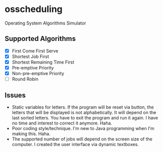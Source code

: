 # osscheduling
Operating System Algorithms Simulator

## Supported Algorithms
- [x] First Come First Serve
- [x] Shortest Job First
- [x] Shortest Remaining Time First
- [x] Pre-emptive Priority
- [x] Non-pre-emptive Priority
- [ ] Round Robin

## Issues
- Static variables for letters. If the program will be reset via button, the letters that will be displayed is not alphabetically. It will depend on the last sorted letters. You have to exit the program and run it again. I have no time and interest to correct it anymore. Haha.
- Poor coding style/technique. I'm new to Java programming when I'm making this. Haha.
- The supported number of jobs will depend on the screen size of the computer. I created the user interface via dynamic textboxes.
